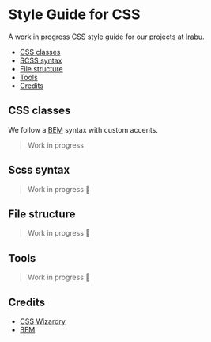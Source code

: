 # Style Guide for CSS

A work in progress CSS style guide for our projects at [Irabu](http://irabu.co.tz).

- [CSS classes](#css-classes)
- [SCSS syntax](#scss-syntax)
- [File structure](#file-structure)
- [Tools](#tools)
- [Credits](#credits)

<a name="css-classes"></a>
## CSS classes

We follow a [BEM](http://getbem.com/introduction/) syntax with custom accents.

> Work in progress

<a name="scss-syntax"></a>
## Scss syntax 
 
> Work in progress :construction:

<a name="file-structure"></a>
## File structure

> Work in progress :construction:

<a name="tools"></a>
## Tools

> Work in progress :construction:

<a name="credits"></a>
## Credits

- [CSS Wizardry](https://csswizardry.com) 
- [BEM](http://getbem.com/introduction/)
